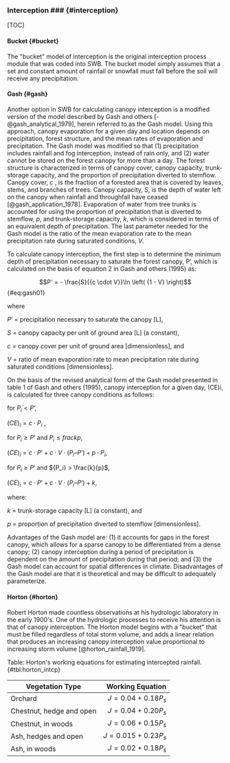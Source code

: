 
### Interception ### {#interception}

[TOC]

#### Bucket {#bucket}

The "bucket" model of interception is the original interception process module that was coded into SWB. The bucket model simply assumes that a set and constant amount of rainfall or snowfall must fall before the soil will receive any precipitation.

#### Gash {#gash}

Another option in SWB for calculating canopy interception is a modified version of the model described by Gash and others [-@gash_analytical_1979], herein referred to as the Gash model. Using this approach, canopy evaporation for a given day and location depends on precipitation, forest structure, and the mean rates of evaporation and precipitation. The Gash model was modified so that (1) precipitation includes rainfall and fog interception, instead of rain only, and (2) water cannot be stored on the forest canopy for more than a day. The forest structure is characterized in terms of canopy cover, canopy capacity, trunk-storage capacity, and the proportion of precipitation diverted to stemflow. Canopy cover, $c$ , is the fraction of a forested area that is covered by leaves, stems, and branches of trees. Canopy capacity, $S$, is the depth of water left on the canopy when rainfall and throughfall have ceased [@gash_application_1978]. Evaporation of water from tree trunks is accounted for using the proportion of precipitation that is diverted to stemflow, $p$, and trunk-storage capacity, $k$, which is considered in terms of an equivalent depth of precipitation. The last parameter needed for the Gash model is the ratio of the mean evaporation rate to the mean precipitation rate during saturated conditions, $V$.

To calculate canopy interception, the first step is to determine the minimum depth of precipitation necessary to saturate the forest canopy, P’, which is calculated on the basis of equation 2 in Gash and others (1995) as:

$$P' =  - \frac{S}{{c \cdot V}}\ln \left( {1 - V} \right)$$ {#eq:gash01}

where

$P’$	=	precipitation necessary to saturate the canopy [L],

$S$	=	canopy capacity per unit of ground area [L] (a constant),

$c$	=	canopy cover per unit of ground area [dimensionless], and

$V$	=	ratio of mean evaporation rate to mean precipitation rate during saturated conditions [dimensionless].  

On the basis of the revised analytical form of the Gash model presented in table 1 of Gash and others (1995), canopy interception for a given day, (CE)i, is calculated for three canopy conditions as follows:

for $P_i < P’$,

$(CE)_i  = c \cdot  P_i$ ,				

for ${P_i} \geqslant {P’}$ and ${P_i} \leqslant  frac{k}{p}$,

$(CE)_i  = c \cdot  {P’}+ c \cdot  V \cdot  (P_i – P’) + p \cdot  P_i$,		

for ${P_i} \geqslant {P'}$ and ${P_i} > \frac{k}{p}$,

$(CE)_i  = c \cdot  P’ + c \cdot  V \cdot  ({P_i} – P’) + k$,

where:

$k$	=	trunk-storage capacity [L] (a constant), and

$p$	=	proportion of precipitation diverted to stemflow [dimensionless].

Advantages of the Gash model are: (1) it accounts for gaps in the forest canopy, which allows for a sparse canopy to be differentiated from a dense canopy; (2) canopy interception during a period of precipitation is dependent on the amount of precipitation during that period; and (3) the Gash model can account for spatial differences in climate. Disadvantages of the Gash model are that it is theoretical and may be difficult to adequately parameterize.

#### Horton {#horton}

Robert Horton made countless observations at his hydrologic laboratory in the early 1900's. One of the hydrologic processes to receive his attention is that of canopy interception. The Horton model begins with a "bucket" that must be filled regardless of total storm volume, and adds a linear relation that produces an increasing canopy interception value proportional to increasing storm volume [@horton_rainfall_1919].

Table: Horton's working equations for estimating intercepted rainfall. {#tbl:horton_intcp}

Vegetation Type                     | Working Equation
------------------------------------|----------------------------------:
Orchard                             | $J=0.04 + 0.18P_s$
Chestnut, hedge and open            | $J=0.04+0.20P_s$
Chestnut, in woods                  | $J=0.06+0.15P_s$
Ash, hedges and open                | $J=0.015+0.23P_s$
Ash, in woods                       | $J=0.02+0.18P_s$

